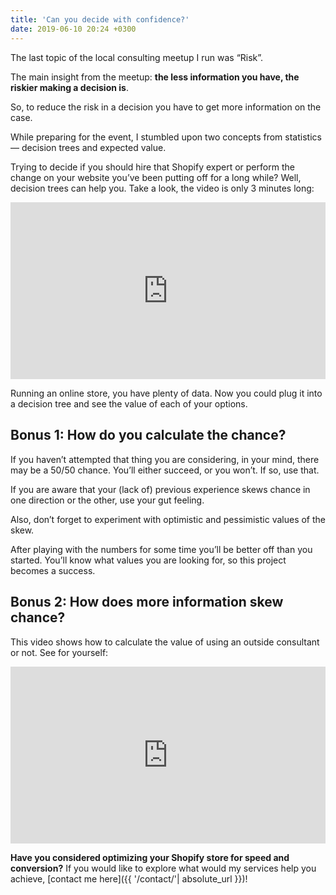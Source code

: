 ```yaml
---
title: 'Can you decide with confidence?'
date: 2019-06-10 20:24 +0300
---
```


The last topic of the local consulting meetup I run was “Risk”. 

The main insight from the meetup: **the less information you have, the riskier making a decision is**.

So, to reduce the risk in a decision you have to get more information on the case.

While preparing for the event, I stumbled upon two concepts from statistics — decision trees and expected value. 

Trying to decide if you should hire that Shopify expert or perform the change on your website you’ve been putting off for a long while? Well, decision trees can help you. Take a look, the video is only 3 minutes long:

<style>.embed-container { position: relative; padding-bottom: 56.25%; height: 0; overflow: hidden; max-width: 100%; } .embed-container iframe, .embed-container object, .embed-container embed { position: absolute; top: 0; left: 0; width: 100%; height: 100%; }</style><div class='embed-container'><iframe src='https://www.youtube.com/embed/ydvnVw80I_8' frameborder='0' allowfullscreen></iframe></div>

Running an online store, you have plenty of data. Now you could plug it into a decision tree and see the value of each of your options.

## Bonus 1: How do you calculate the chance? 
If you haven’t attempted that thing you are considering, 
in your mind, there may be a 50/50 chance. You’ll either succeed, or you won’t. If so, use that. 

If you are aware that your (lack of) previous experience skews chance in one direction or the other, use your gut feeling.  

Also, don’t forget to experiment with optimistic and pessimistic values of the skew. 

After playing with the numbers for some time you’ll be better off than you started. You’ll know what values you are looking for, so this project becomes a success.

## Bonus 2: How does more information skew chance?
This video shows how to calculate the value of using an outside consultant or not. See for yourself:

<style>.embed-container { position: relative; padding-bottom: 56.25%; height: 0; overflow: hidden; max-width: 100%; } .embed-container iframe, .embed-container object, .embed-container embed { position: absolute; top: 0; left: 0; width: 100%; height: 100%; }</style><div class='embed-container'><iframe src='https://www.youtube.com/embed/FUY07dvaUuE' frameborder='0' allowfullscreen></iframe></div>

**Have you considered optimizing your Shopify store for speed and conversion?** If you would like to explore what would my services help you achieve, [contact me here]({{ '/contact/'| absolute_url }})!
